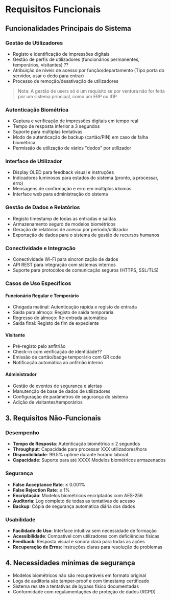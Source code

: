 # Requisitos Funcionais

## Funcionalidades Principais do Sistema

### Gestão de Utilizadores

- Registo e identificação de impressões digitais
- Gestão de perfis de utilizadores (funcionários permanentes, temporários, visitantes) ??
- Atribuição de níveis de acesso por função/departamento (Tipo porta do servidor, usar o dedo para entrar)
- Processo de remoção/desativação de utilizadores

> Nota: A gestão de users só é um requisito se por ventura não for feita por um sistema principal, como um ERP ou IDP.

### Autenticação Biométrica

- Captura e verificação de impressões digitais em tempo real
- Tempo de resposta inferior a 3 segundos
- Suporte para múltiplas tentativas
- Modo de autenticação de backup (cartão/PIN) em caso de falha biométrica
- Permissão de utilização de vários "dedos" por utilizador

### Interface de Utilizador

- Display OLED para feedback visual e instruções
- Indicadores luminosos para estados do sistema (pronto, a processar, erro)
- Mensagens de confirmação e erro em múltiplos idiomas
- Interface web para administração do sistema

### Gestão de Dados e Relatórios

- Registo timestamp de todas as entradas e saídas
- Armazenamento seguro de modelos biométricos
- Geração de relatórios de acesso por período/utilizador
- Exportação de dados para o sistema de gestão de recursos humanos

### Conectividade e Integração

- Conectividade Wi-Fi para sincronização de dados
- API REST para integração com sistemas internos
- Suporte para protocolos de comunicação seguros (HTTPS, SSL/TLS)

### Casos de Uso Específicos

#### Funcionário Regular e Temporário

- Chegada matinal: Autenticação rápida e registo de entrada
- Saída para almoço: Registo de saída temporária
- Regresso do almoço: Re-entrada automática
- Saída final: Registo de fim de expediente

#### Visitante

- Pré-registo pelo anfitrião
- Check-in com verificação de identidade??
- Emissão de cartão/badge temporário com QR code
- Notificação automática ao anfitrião interno

#### Administrador

- Gestão de eventos de segurança e alertas
- Manutenção de base de dados de utilizadores
- Configuração de parâmetros de segurança do sistema
- Adição de visitantes/temporários

## 3. Requisitos Não-Funcionais

### Desempenho

- **Tempo de Resposta**: Autenticação biométrica ≤ 2 segundos
- **Throughput**: Capacidade para processar XXX utilizadores/hora
- **Disponibilidade**: 99.5% uptime durante horário laboral
- **Capacidade**: Suporte para até XXXX Modelos biométricos armazenados

### Segurança

- **False Acceptance Rate**: ≤ 0.001%
- **False Rejection Rate**: ≤ 1%
- **Encriptação**: Modelos biométricos encriptados com AES-256
- **Auditoria**: Log completo de todas as tentativas de acesso
- **Backup**: Cópia de segurança automática diária dos dados

### Usabilidade

- **Facilidade de Uso**: Interface intuitiva sem necessidade de formação
- **Acessibilidade**: Compatível com utilizadores com deficiências físicas
- **Feedback**: Resposta visual e sonora clara para todas as ações
- **Recuperação de Erros**: Instruções claras para resolução de problemas

<!-- ### Confiabilidade e Manutenibilidade

- **MTBF (Mean Time Between Failures)**: > 8760 horas (1 ano)
- **MTTR (Mean Time To Repair)**: < 4 horas
- **Atualizações**: Capacidade de atualização remota de firmware
- **Diagnóstico**: Sistema de auto-diagnóstico com alertas proativos -->
<!--
### Especificações Técnicas do Hardware

### Microcontrolador ESP32

- Processador dual-core 32-bit
- Wi-Fi 802.11 b/g/n integrado
- Bluetooth 4.2 BR/EDR e BLE
- Memória Flash: 4MB mínimo
- RAM: 520KB
- Tensão de alimentação: 3.3V

### Sensor de Impressões Digitais

- Resolução: 500 DPI mínimo
- Área de captura: 15x20mm mínimo
- Interface: UART/Serial
- Tempo de captura: < 1 segundo
- Capacidade de armazenamento: 1000+ Modelos

### Display e Interface

- Display OLED 0.96" com resolução 128x64
- Interface I2C para comunicação
- LED de status multicolor
- Buzzer para feedback sonoro

### Alimentação e Conectividade

- Fonte de alimentação 5V DC regulada
- Backup com bateria Li-ion 3.7V
- Autonomia mínima de 8 horas em caso de falha elétrica
- Proteção contra surtos e variações de tensão -->

## 4. Necessidades mínimas de segurança

- Modelos biométricos não são recuperáveis em formato original
- Logs de auditoria são tamper-proof e com timestamp certificado
- Sistema resiste a tentativas de bypass físico documentadas
- Conformidade com regulamentações de proteção de dados (RGPD)
